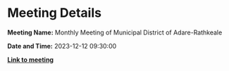 # Meeting Details

**Meeting Name:** Monthly Meeting of Municipal District of Adare-Rathkeale

**Date and Time:** 2023-12-12 09:30:00

**<a href="https://www.limerick.ie/council/whats-on/monthly-meeting-of-municipal-district-of-adare-rathkeale-0" target="_blank">Link to meeting</a>**
